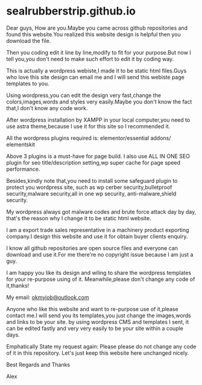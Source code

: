 # sealrubberstrip.github.io
Dear guys,
How are you.Maybe you came across github repositories and found this website.You realized this website design is helpful then you download the file.

Then you coding edit it line by line,modify to fit for your purpose.But now I tell you,you don't need to make such effort to edit it by coding way.

This is actually a wordpress webiste,I made it to be static html files.Guys who love this site design can email me and I will send this webiste page templates to you.

Using wordpress,you can edit the design very fast,change the colors,images,words and styles very easily.Maybe you don't know the fact that,I don't know any code work.

After wordpress installation by XAMPP in your local computer,you need to use astra theme,because I use it for this site so I  recommended it.

All the wordpress plugins required is: elementor/essential addons/ elementskit 

Above 3 plugins is a must-have for page build. 
I also use ALL IN ONE SEO plugin for seo title/description setting,wp super cache for page speed performance.

Besides,kindly note that,you need to install some safeguard plugin to protect you wordpress site,
such as wp cerber security,bulletproof security,malware security,all in one wp security, anti-malware,shield security.

My wordpress always got malware codes and brute force attack day by day, that's the reason why I change it to be static html website.

I am a export trade sales representative in a machinery product exporting company.I design this website and use it for obtain buyer clients enquiry.

I know all github repositories are open source files and everyone can download and use it.For me there're no copyright issue because I am just a guy.

I am happy you like its design and wiling to share the wordpress templates for your re-purpose using of it. Meanwhile,please don't change any code of it,thanks!

My email: okmyjob@outlook.com 

Anyone who like this website and want to re-purpose use of it,please contact me.I will send you its templates,you just change the images,words and links to be your site.
by using wordpress CMS and templates I sent, it can be edited fastly and very very easily to be your site within a couple days.
 
Emphatically State my request again: Please please do not change any code of it in this repository.
Let's just keep this website here unchanged nicely. 

Best Regards and Thanks

Alex
